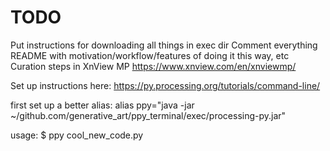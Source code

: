 # TODO
Put instructions for downloading all things in exec dir
Comment everything
README with motivation/workflow/features of doing it this way, etc
Curation steps in XnView MP https://www.xnview.com/en/xnviewmp/


Set up instructions here:
  https://py.processing.org/tutorials/command-line/

first set up a better alias:
  alias ppy="java -jar ~/github.com/generative_art/ppy_terminal/exec/processing-py.jar"

usage:
$ ppy cool_new_code.py
